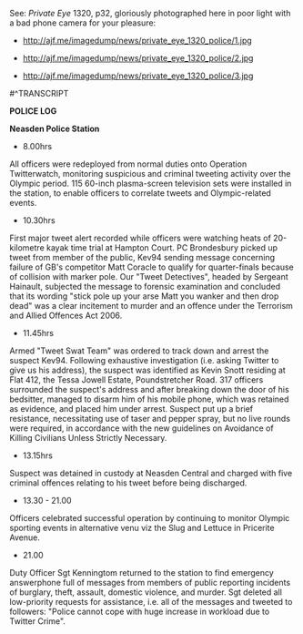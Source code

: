 See: *Private Eye* 1320, p32, gloriously photographed here in poor light with a bad phone camera for your pleasure:

* http://ajf.me/imagedump/news/private_eye_1320_police/1.jpg

* http://ajf.me/imagedump/news/private_eye_1320_police/2.jpg

* http://ajf.me/imagedump/news/private_eye_1320_police/3.jpg

#^TRANSCRIPT

**POLICE LOG**

**Neasden Police Station**

* 8.00hrs

All officers were redeployed from normal duties onto Operation Twitterwatch, monitoring suspicious and criminal tweeting activity over the Olympic period. 115 60-inch plasma-screen television sets were installed in the station, to enable officers to correlate tweets and Olympic-related events.

* 10.30hrs

First major tweet alert recorded while officers were watching heats of 20-kilometre kayak time trial at Hampton Court. PC Brondesbury picked up tweet from member of the public, Kev94 sending message concerning failure of GB's competitor Matt Coracle to qualify for quarter-finals because of collision with marker pole. Our "Tweet Detectives", headed by Sergeant Hainault, subjected the message to forensic examination and concluded that its wording "stick pole up your arse Matt you wanker and then drop dead" was a clear incitement to murder and an offence under the Terrorism and Allied Offences Act 2006.

* 11.45hrs

Armed "Tweet Swat Team" was ordered to track down and arrest the suspect Kev94. Following exhaustive investigation (i.e. asking Twitter to give us his address), the suspect was identified as Kevin Snott residing at Flat 412, the Tessa Jowell Estate, Poundstretcher Road. 317 officers surrounded the suspect's address and after breaking down the door of his bedsitter, managed to disarm him of his mobile phone, which was retained as evidence, and placed him under arrest. Suspect put up a brief resistance, necessitating use of taser and pepper spray, but no live rounds were required, in accordance with the new guidelines on Avoidance of Killing Civilians Unless Strictly Necessary.

* 13.15hrs

Suspect was detained in custody at Neasden Central and charged with five criminal offences relating to his tweet before being discharged.

* 13.30 - 21.00

Officers celebrated successful operation by continuing to monitor Olympic sporting events in alternative venu viz the Slug and Lettuce in Pricerite Avenue.

* 21.00

Duty Officer Sgt Kenningtom returned to the station to find emergency answerphone full of messages from members of public reporting incidents of burglary, theft, assault, domestic violence, and murder. Sgt deleted all low-priority requests for assistance, i.e. all of the messages and tweeted to followers: "Police cannot cope with huge increase in workload due to Twitter Crime".
